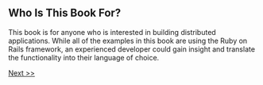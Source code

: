 ## Who Is This Book For?

This book is for anyone who is interested in building distributed applications. While all of the examples in this book are using the Ruby on Rails framework, an experienced developer could gain insight and translate the functionality into their language of choice.

[Next >>](003-whats-in-this-book.md)
